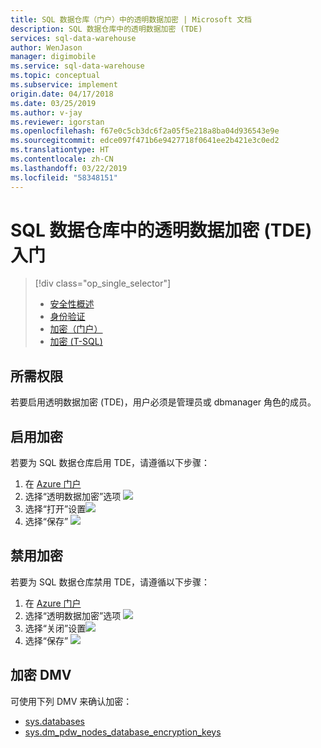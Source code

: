 ```yaml
---
title: SQL 数据仓库（门户）中的透明数据加密 | Microsoft 文档
description: SQL 数据仓库中的透明数据加密 (TDE)
services: sql-data-warehouse
author: WenJason
manager: digimobile
ms.service: sql-data-warehouse
ms.topic: conceptual
ms.subservice: implement
origin.date: 04/17/2018
ms.date: 03/25/2019
ms.author: v-jay
ms.reviewer: igorstan
ms.openlocfilehash: f67e0c5cb3dc6f2a05f5e218a8ba04d936543e9e
ms.sourcegitcommit: edce097f471b6e9427718f0641ee2b421e3c0ed2
ms.translationtype: HT
ms.contentlocale: zh-CN
ms.lasthandoff: 03/22/2019
ms.locfileid: "58348151"
---
```

# <a name="get-started-with-transparent-data-encryption-tde-in-sql-data-warehouse"></a>SQL 数据仓库中的透明数据加密 (TDE) 入门
> [!div class="op_single_selector"]
> * [安全性概述](sql-data-warehouse-overview-manage-security.md)
> * [身份验证](sql-data-warehouse-authentication.md)
> * [加密（门户）](sql-data-warehouse-encryption-tde.md)
> * [加密 (T-SQL)](sql-data-warehouse-encryption-tde-tsql.md)
> 
> 

## <a name="required-permissions"></a>所需权限
若要启用透明数据加密 (TDE)，用户必须是管理员或 dbmanager 角色的成员。

## <a name="enabling-encryption"></a>启用加密
若要为 SQL 数据仓库启用 TDE，请遵循以下步骤：

1. 在 [Azure 门户](https://portal.azure.cn)
3. 选择“透明数据加密”选项 ![][1]
4. 选择“打开”设置![][2]
5. 选择“保存”
   ![][3]  

## <a name="disabling-encryption"></a>禁用加密
若要为 SQL 数据仓库禁用 TDE，请遵循以下步骤：

1. 在 [Azure 门户](https://portal.azure.cn)
3. 选择“透明数据加密”选项 ![][1]
4. 选择“关闭”设置![][4]
5. 选择“保存”
   ![][5]  

## <a name="encryption-dmvs"></a>加密 DMV
可使用下列 DMV 来确认加密：

* [sys.databases]
* [sys.dm_pdw_nodes_database_encryption_keys]

<!--MSDN references-->
[Transparent Data Encryption (TDE)]: https://msdn.microsoft.com/library/bb934049.aspx
[sys.databases]: http://msdn.microsoft.com/library/ms178534.aspx
[sys.dm_pdw_nodes_database_encryption_keys]: https://msdn.microsoft.com/library/mt203922.aspx

<!--Image references-->
[1]: ./media/sql-data-warehouse-security-tde/sql-data-warehouse-security-tde-portal-settings.png
[2]: ./media/sql-data-warehouse-security-tde/sql-data-warehouse-security-tde-portal-settings-on.png
[3]: ./media/sql-data-warehouse-security-tde/sql-data-warehouse-security-tde-portal-settings-save.png
[4]: ./media/sql-data-warehouse-security-tde/sql-data-warehouse-security-tde-portal-settings-off.png
[5]: ./media/sql-data-warehouse-security-tde/sql-data-warehouse-security-tde-portal-settings-save2.png

<!--Link references-->